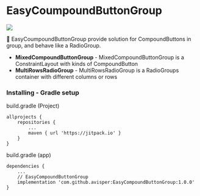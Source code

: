 # EasyCoumpoundButtonGroup
[![](https://jitpack.io/v/avisper/EasyCompoundButtonGroup.svg)](https://jitpack.io/#avisper/EasyCompoundButtonGroup)

:vertical_traffic_light: EasyCoumpoundButtonGroup provide solution for CompoundButtons in group, and behave like a RadioGroup.


* **MixedCompoundButtonGroup** - MixedCompoundButtonGroup is a ConstraintLayout with kinds of CompoundButton
* **MultiRowsRadioGroup** -  MultiRowsRadioGroup is a RadioGroups container with different columns or rows


### Installing - Gradle setup

build.gradle (Project)
```
allprojects {
    repositories {
        ...
        maven { url 'https://jitpack.io' }
    }
}
```
build.gradle (app)
```
dependencies {
    ...
    // EasyCompoundButtonGroup
    implementation 'com.github.avisper:EasyCompoundButtonGroup:1.0.0'
}
```
